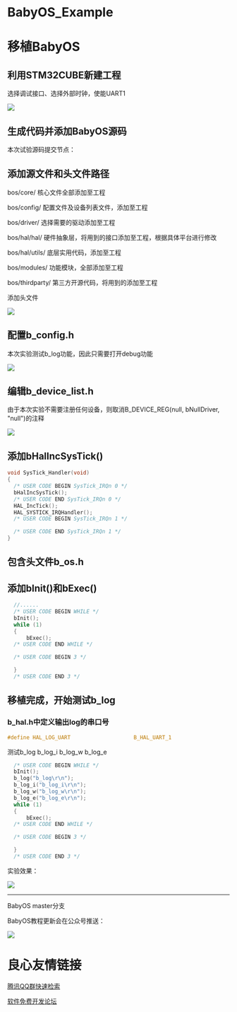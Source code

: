 # BabyOS_Example

# 移植BabyOS

## 利用STM32CUBE新建工程

选择调试接口、选择外部时钟，使能UART1

![](https://gitee.com/notrynohigh/BabyOS_Example/raw/master/doc/stm32cube.png)

## 生成代码并添加BabyOS源码

本次试验源码提交节点：

 

## 添加源文件和头文件路径

bos/core/ 核心文件全部添加至工程

bos/config/ 配置文件及设备列表文件，添加至工程

bos/driver/ 选择需要的驱动添加至工程

bos/hal/hal/ 硬件抽象层，将用到的接口添加至工程，根据具体平台进行修改

bos/hal/utils/ 底层实用代码，添加至工程

bos/modules/ 功能模块，全部添加至工程

bos/thirdparty/ 第三方开源代码，将用到的添加至工程

添加头文件

   ![](https://gitee.com/notrynohigh/BabyOS_Example/raw/master/doc/hfile.png)

##   配置b_config.h

本次实验测试b_log功能，因此只需要打开debug功能

![](https://gitee.com/notrynohigh/BabyOS_Example/raw/master/doc/config.png)

## 编辑b_device_list.h

由于本次实验不需要注册任何设备，则取消B_DEVICE_REG(null, bNullDriver, "null")的注释

   ![](https://gitee.com/notrynohigh/BabyOS_Example/raw/master/doc/device.png)

## 添加bHalIncSysTick()

```C
void SysTick_Handler(void)
{
  /* USER CODE BEGIN SysTick_IRQn 0 */
  bHalIncSysTick();
  /* USER CODE END SysTick_IRQn 0 */
  HAL_IncTick();
  HAL_SYSTICK_IRQHandler();
  /* USER CODE BEGIN SysTick_IRQn 1 */

  /* USER CODE END SysTick_IRQn 1 */
}
```

## 包含头文件b_os.h

## 添加bInit()和bExec()

```C
  //......
  /* USER CODE BEGIN WHILE */
  bInit();
  while (1)
  {
      bExec();
  /* USER CODE END WHILE */

  /* USER CODE BEGIN 3 */

  }
  /* USER CODE END 3 */
```

## 移植完成，开始测试b_log

### b_hal.h中定义输出log的串口号

```C
#define HAL_LOG_UART                    B_HAL_UART_1
```



测试b_log b_log_i b_log_w b_log_e

```C
  /* USER CODE BEGIN WHILE */
  bInit();
  b_log("b_log\r\n");
  b_log_i("b_log_i\r\n");
  b_log_w("b_log_w\r\n");
  b_log_e("b_log_e\r\n");
  while (1)
  {
      bExec();
  /* USER CODE END WHILE */

  /* USER CODE BEGIN 3 */

  }
  /* USER CODE END 3 */
```

实验效果：

![](https://gitee.com/notrynohigh/BabyOS_Example/raw/master/doc/log.png)

------

BabyOS master分支  

BabyOS教程更新会在公众号推送：

![](https://gitee.com/notrynohigh/BabyOS_Example/raw/master/doc/QRcode.jpg)



 # 良心友情链接

[腾讯QQ群快速检索](http://u.720life.cn/s/8cf73f7c)

[软件免费开发论坛](http://u.720life.cn/s/bbb01dc0)